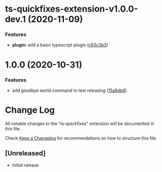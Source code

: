 # ts-quickfixes-extension-v1.0.0-dev.1 (2020-11-09)


### Features

* **plugin:** add a basic typescript plugin ([c63c3b3](https://github.com/tamj0rd2/ts-quickfixes/commit/c63c3b3cb673d67e1892743879716b0d9c20a942))

# 1.0.0 (2020-10-31)


### Features

* add goodbye world command to test releasing ([15a8db6](https://github.com/tamj0rd2/ts-quickfixes/commit/15a8db6b561df6d0800dc08ec6aa02026ee9d527))

# Change Log

All notable changes to the "ts-quickfixes" extension will be documented in this file.

Check [Keep a Changelog](http://keepachangelog.com/) for recommendations on how to structure this file.

## [Unreleased]

- Initial release

